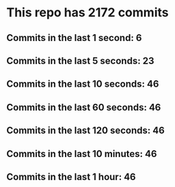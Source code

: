 # This repo has 2172 commits

## Commits in the last 1 second: 6
## Commits in the last 5 seconds: 23
## Commits in the last 10 seconds: 46
## Commits in the last 60 seconds: 46
## Commits in the last 120 seconds: 46
## Commits in the last 10 minutes: 46
## Commits in the last 1 hour: 46
